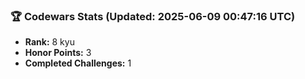### 🏆 Codewars Stats (Updated: 2025-06-09 00:47:16 UTC)

- **Rank:** 8 kyu
- **Honor Points:** 3
- **Completed Challenges:** 1
